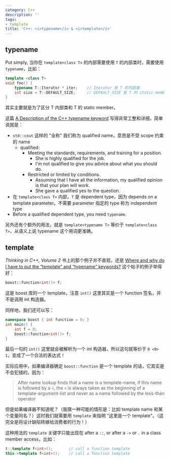 ```yaml
---
category: C++
description: ''
tags:
- template
title: 'C++: <i>typename</i> & <i>template</i>'
---
```


## typename

Put simply, 当你在 `template<class T>` 的内部需要使用 `T` 的内部类时，需要使用 `typename`，比如：

```cpp
template <class T>
void foo() {
	typename T::Iterator * iter; 	// Iterator 是 T 的内部类
	int size = T::DEFAULT_SIZE;		// DEFAULT_SIZE 是 T 的 static member
}
```

其实主要就是为了区分 T 内部类和 T 的 static member。

这篇 [A Description of the C++ typename keyword](http://pages.cs.wisc.edu/~driscoll/typename.html) 写得非常工整和详细，简单说就是：

- `std::cout` 这样的 "全称" 我们称为 qualified name，意思是不受 scope 约束的 name
	- qualified:
		- Meeting the standards, requirements, and training for a position.
			- She is highly qualified for the job.
			- I'm not qualified to give you advice about what you should do.
		- Restricted or limited by conditions.
			- Assuming that I have all the information, my qualified opinion is that your plan will work.
			- She gave a qualified yes to the question.
- 在 `template<class T>` 内部，`T` 是 dependent type，因为 depends on a template parameter。不需要 parameter 指定的 type 称为 independent type
- Before a qualified dependent type, you need `typename`.

另外还有个额外的用法，就是 `template<typename T>` 等价于 `template<class T>`，从语义上说 typename 这个用词更准确。

## template

_Thinking in C++, Volume 2_ 书上的那个例子并不直观，还是 [Where and why do I have to put the “template” and “typename” keywords?](http://stackoverflow.com/a/613132) 这个帖子的例子举得好：

```cpp
boost::function<int()> f;
```

这是 boost 库的一个 template，注意 `int()` 这里其实是一个 function 签名，并不是调用 int 构造器。

同样地，我们还可以写：

```cpp
namespace boost { int function = 0; }
int main() { 
	int f = 0;
	boost::function<int()> f; 
}
```

最后一句的 `int()` 这里就会被解析为一个 int 构造器，所以这句就等价于 `0 <0> 1`，变成了一个合法的表达式！

实际应用中，如果编译器确定 `boost::function` 是一个 template 的话，它其实是不会犯错的，因为：

> After name lookup finds that a name is a template-name, if this name is followed by a `<`, the `<` is always taken as the beginning of a template-argument-list and never as a name followed by the less-than operator

但是如果编译器不知道呢？（我猜一种可能的情形是：比如 template name 和某个变量同名？）这时我们就需要用 `template` 来指明 "这里是一个 template"。（这完全是将设计缺陷转嫁给消费者的行为！）

这种用法的 `template` 关键字只能出现在 after a `::`, or after a `->` or `.` in a class member access，比如：

```cpp
t::template f<int>();		// call a function template
this->template f<int>();	// call a function template
```